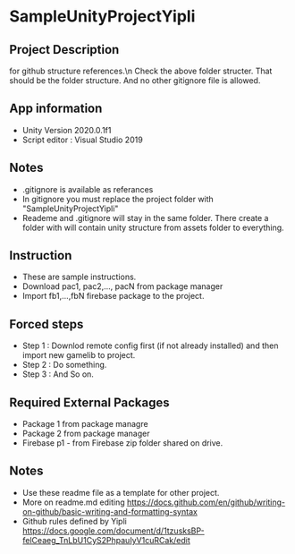 # SampleUnityProjectYipli 
## Project Description
for github structure references.\n
Check the above folder structer. That should be the folder structure. And no other gitignore file is allowed.

## App information
- Unity Version 2020.0.1f1
- Script editor : Visual Studio 2019

## Notes
- .gitignore is available as referances
- In gitignore you must replace the project folder with "SampleUnityProjectYipli"
- Reademe and .gitignore will stay in the same folder. There create a folder with will contain unity structure from assets folder to everything.

## Instruction
- These are sample instructions.
- Download pac1, pac2,..., pacN from package manager
- Import fb1,...,fbN firebase package to the project.

## Forced steps
- Step 1 : Downlod remote config first (if not already installed) and then import new gamelib to project.
- Step 2 : Do something.
- Step 3 : And So on.

## Required External Packages
- Package 1 from package managre
- Package 2 from package manager
- Firebase p1 - from Firebase zip folder shared on drive.

## Notes
- Use these readme file as a template for other project.
- More on readme.md editing https://docs.github.com/en/github/writing-on-github/basic-writing-and-formatting-syntax
- Github rules defined by Yipli https://docs.google.com/document/d/1tzusksBP-felCeaeg_TnLbU1CyS2PhpauIyV1cuRCak/edit
